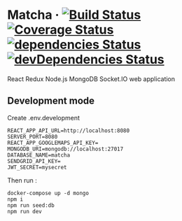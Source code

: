 # Matcha &middot; [![Build Status](https://travis-ci.com/sevngo/matcha.svg?branch=master)](https://travis-ci.com/sevngo/matcha) [![Coverage Status](https://coveralls.io/repos/github/sevngo/matcha/badge.svg?branch=master)](https://coveralls.io/github/sevngo/matcha?branch=master) [![dependencies Status](https://david-dm.org/sevngo/matcha/status.svg)](https://david-dm.org/sevngo/matcha) [![devDependencies Status](https://david-dm.org/sevngo/matcha/dev-status.svg)](https://david-dm.org/sevngo/matcha?type=dev)

React Redux Node.js MongoDB Socket.IO web application

## Development mode

Create .env.development

```
REACT_APP_API_URL=http://localhost:8080
SERVER_PORT=8080
REACT_APP_GOOGLEMAPS_API_KEY=
MONGODB_URI=mongodb://localhost:27017
DATABASE_NAME=matcha
SENDGRID_API_KEY=
JWT_SECRET=mysecret
```

Then run :

```
docker-compose up -d mongo
npm i
npm run seed:db
npm run dev
```
